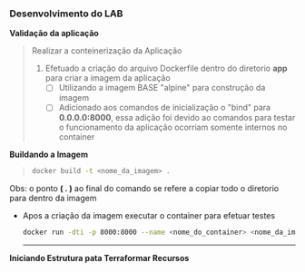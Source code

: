 
### Desenvolvimento do LAB

**Validação da aplicação**

> Realizar a conteinerização  da Aplicação
> 
> 1. Efetuado a criação do arquivo Dockerfile dentro do diretorio **app**  para criar a imagem da aplicação
>     - [ ]  Utilizando a imagem BASE "alpine" para construção da imagem 
>    - [ ]  Adicionado aos comandos de inicialização o "bind" para **0.0.0.0:8000**, essa adição foi devido ao comandos para testar o funcionamento da aplicação ocorriam somente internos no container 
>      
**Buildando a Imagem**
>    ```bash
>    docker build -t <nome_da_imagem> .     
> ``` 
  Obs: o ponto **( . )** ao final do comando se refere a copiar todo o diretorio para dentro da imagem
>          
- Apos a criação da imagem executar o container para efetuar testes
    
    ```bash
    docker run -dti -p 8000:8000 --name <nome_do_container> <nome_da_imagem_buildada>
    ```
    
    ---

**Iniciando Estrutura pata Terraformar Recursos**


